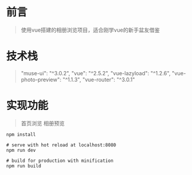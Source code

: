 # 前言
 
> 使用vue搭建的相册浏览项目，适合刚学vue的新手盆友借鉴

# 技术栈

 >  "muse-ui": "^3.0.2",
 >  "vue": "^2.5.2",
 >  "vue-lazyload": "^1.2.6",
 >  "vue-photo-preview": "^1.1.3",
 >  "vue-router": "^3.0.1"
# 实现功能
 >  首页浏览
 >  相册预览
```
npm install

# serve with hot reload at localhost:8080
npm run dev

# build for production with minification
npm run build

```

